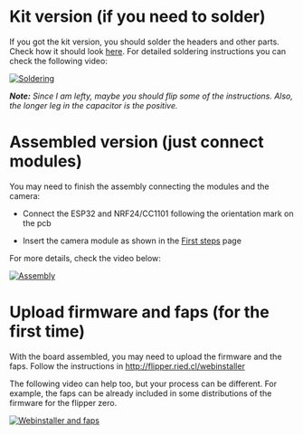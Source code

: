 # Kit version (if you need to solder)

If you got the kit version, you should solder the headers and other parts. Check how it should look [here](Versions). For detailed soldering instructions you can check the following video:

[![Soldering](https://img.youtube.com/vi/TIRnX5cs8pY/0.jpg)](https://www.youtube.com/watch?v=TIRnX5cs8pY)

_**Note:** Since I am lefty, maybe you should flip some of the instructions. Also, the longer leg in the capacitor is the positive._

# Assembled version (just connect modules)

You may need to finish the assembly connecting the modules and the camera:

* Connect the ESP32 and NRF24/CC1101 following the orientation mark on the pcb

* Insert the camera module as shown in the [First steps](First-steps#about-the-camera) page

For more details, check the video below:

[![Assembly](https://img.youtube.com/vi/iIhf1jgO9IA/0.jpg)](https://www.youtube.com/watch?v=iIhf1jgO9IA)

# Upload firmware and faps (for the first time)

With the board assembled, you may need to upload the firmware and the faps. Follow the instructions in http://flipper.ried.cl/webinstaller

The following video can help too, but your process can be different. For example, the faps can be already included in some distributions of the firmware for the flipper zero.

[![Webinstaller and faps](https://img.youtube.com/vi/k34t9pmy2Uc/0.jpg)](https://www.youtube.com/watch?v=k34t9pmy2Uc)
